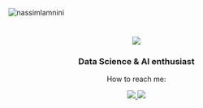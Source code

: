 
<p align="left"> <img src="https://komarev.com/ghpvc/?username=nassimlamnini&label=Profile%20views&color=0e75b6&style=flat" alt="nassimlamnini" /> </p>
<h1 align="center">
    <img src="https://readme-typing-svg.herokuapp.com/?font=Righteous&size=35&center=true&vCenter=true&width=500&height=70&duration=4000&lines=Welcome!;+I'm+Nassim+Lamnini;+" />
</h1>

<h3 align="center">Data Science & AI enthusiast</h3>

<div align="center"> 
    <p align="center">How to reach me:</p>
  <a href="mailto:nassimlamnini1641@gmail.com">
    <img src="https://img.shields.io/badge/Gmail-333333?style=for-the-badge&logo=gmail&logoColor=red" />
  </a>
  <a href="https://linkedin.com/in/nassim-lamnini" target="_blank">
    <img src="https://img.shields.io/badge/LinkedIn-0077B5?style=for-the-badge&logo=linkedin&logoColor=white" target="_blank" />
  </a>

